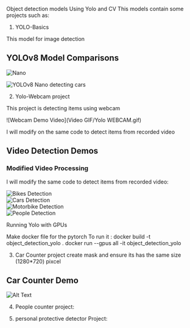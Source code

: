 Object detection models Using Yolo and CV
This models contain some projects such as:

1. YOLO-Basics 

This model for image detection 
## YOLOv8 Model Comparisons

![Nano](https://github.com/yourname/repo/raw/main/images/yolo_v8n.png)

![YOLOv8 Nano detecting cars](images/yolo_v8n.png)

2. Yolo-Webcam project

This project is detecting items using webcam

![Webcam Demo Video](Video GIF/Yolo WEBCAM.gif)

I will modify on the same code to detect items from recorded video 
## Video Detection Demos

### Modified Video Processing
I will modify the same code to detect items from recorded video:

![Bikes Detection](Video%20GIF/Yolo%20bikes%20video%20detection.gif)  
![Cars Detection](Video%20GIF/Yolo%20cars%20video%20detection.gif)  
![Motorbike Detection](Video%20GIF/Yolo%20motorbike%20detection.gif)  
![People Detection](Video%20GIF/Yolo%20people%20video%20detection.gif)  


Running Yolo with GPUs

Make docker file for the pytorch 
To run it :
docker build -t object_detection_yolo .
docker run --gpus all -it object_detection_yolo

3. Car Counter project
create mask and ensure its has the same size (1280*720) pixcel
## Car Counter Demo  
![Alt Text](Video%20GIF/CarCounter.gif)

4. People counter project:

5. personal protective detector Project:


